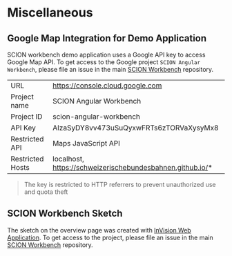 # Miscellaneous

## Google Map Integration for Demo Application

SCION workbench demo application uses a Google API key to access Google Map API. To get access to the Google project `SCION Angular Workbench`, please file an issue in the main [SCION Workbench](https://github.com/SchweizerischeBundesbahnen/scion-workbench) repository.

|||
|-|-|
|URL|https://console.cloud.google.com|
|Project name|SCION Angular Workbench|
|Project ID|scion-angular-workbench|
|API Key|AIzaSyDY8vv473uSuQyxwFRTs6zTORVaXysyMx8|
|Restricted API|Maps JavaScript API|
|Restricted Hosts|localhost, https://schweizerischebundesbahnen.github.io/*|

> The key is restricted to HTTP referrers to prevent unauthorized use and quota theft

## SCION Workbench Sketch

The sketch on the overview page was created with [InVision Web Application](https://projects.invisionapp.com). To get access to the project, please file an issue in the main [SCION Workbench](https://github.com/SchweizerischeBundesbahnen/scion-workbench) repository.
